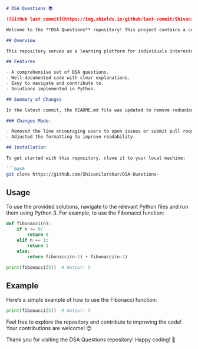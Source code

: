 ```markdown
# DSA Questions 📚

![GitHub last commit](https://img.shields.io/github/last-commit/Shivanilarokar/DSA-Questions-) ![Issues](https://img.shields.io/github/issues/Shivanilarokar/DSA-Questions-) ![Pull Requests](https://img.shields.io/github/issues-pr/Shivanilarokar/DSA-Questions-) [![GitHub License](https://img.shields.io/badge/license-MIT-blue.svg)](https://opensource.org/licenses/MIT)

Welcome to the **DSA Questions** repository! This project contains a collection of Data Structures and Algorithms questions along with their solutions implemented in Python.

## Overview

This repository serves as a learning platform for individuals interested in mastering Data Structures and Algorithms through practical coding problems and solutions.

## Features

- A comprehensive set of DSA questions.
- Well-documented code with clear explanations.
- Easy to navigate and contribute to.
- Solutions implemented in Python.

## Summary of Changes

In the latest commit, the README.md file was updated to remove redundant information. Specifically, two lines were deleted to streamline the content, enhancing clarity and focus on the examples provided.

### Changes Made:

- Removed the line encouraging users to open issues or submit pull requests.
- Adjusted the formatting to improve readability.

## Installation

To get started with this repository, clone it to your local machine:

```bash
git clone https://github.com/Shivanilarokar/DSA-Questions-
```

## Usage

To use the provided solutions, navigate to the relevant Python files and run them using Python 3. For example, to use the Fibonacci function:

```python
def fibonacci(n):
    if n <= 0:
        return 0
    elif n == 1:
        return 1
    else:
        return fibonacci(n-1) + fibonacci(n-2)

print(fibonacci(5))  # Output: 5
```

## Example

Here’s a simple example of how to use the Fibonacci function:

```python
print(fibonacci(5))  # Output: 5
```

Feel free to explore the repository and contribute to improving the code! Your contributions are welcome! 😊

Thank you for visiting the DSA Questions repository! Happy coding! 🚀
```